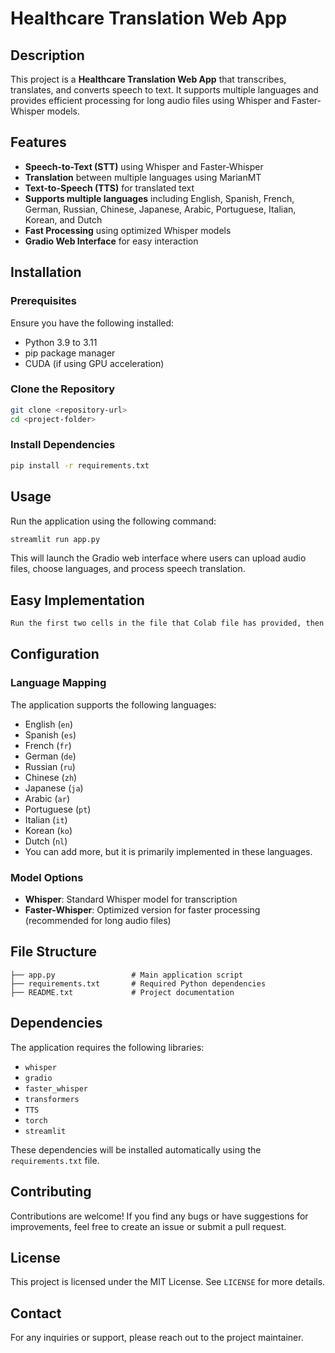 # Healthcare Translation Web App

## Description
This project is a **Healthcare Translation Web App** that transcribes, translates, and converts speech to text. It supports multiple languages and provides efficient processing for long audio files using Whisper and Faster-Whisper models.

## Features
- **Speech-to-Text (STT)** using Whisper and Faster-Whisper
- **Translation** between multiple languages using MarianMT
- **Text-to-Speech (TTS)** for translated text
- **Supports multiple languages** including English, Spanish, French, German, Russian, Chinese, Japanese, Arabic, Portuguese, Italian, Korean, and Dutch
- **Fast Processing** using optimized Whisper models
- **Gradio Web Interface** for easy interaction

## Installation
### Prerequisites
Ensure you have the following installed:
- Python 3.9 to 3.11
- pip package manager
- CUDA (if using GPU acceleration)

### Clone the Repository
```sh
git clone <repository-url>
cd <project-folder>
```

### Install Dependencies
```sh
pip install -r requirements.txt
```

## Usage
Run the application using the following command:
```sh
streamlit run app.py
```
This will launch the Gradio web interface where users can upload audio files, choose languages, and process speech translation.

## Easy Implementation

```sh
Run the first two cells in the file that Colab file has provided, then obtain a streamlit link and utilize it.
```

## Configuration
### Language Mapping
The application supports the following languages:
- English (`en`)
- Spanish (`es`)
- French (`fr`)
- German (`de`)
- Russian (`ru`)
- Chinese (`zh`)
- Japanese (`ja`)
- Arabic (`ar`)
- Portuguese (`pt`)
- Italian (`it`)
- Korean (`ko`)
- Dutch (`nl`)
- You can add more, but it is primarily implemented in these languages.

### Model Options
- **Whisper**: Standard Whisper model for transcription
- **Faster-Whisper**: Optimized version for faster processing (recommended for long audio files)

## File Structure
```
├── app.py                 # Main application script
├── requirements.txt       # Required Python dependencies
├── README.txt             # Project documentation
```

## Dependencies
The application requires the following libraries:
- `whisper`
- `gradio`
- `faster_whisper`
- `transformers`
- `TTS`
- `torch`
- `streamlit`

These dependencies will be installed automatically using the `requirements.txt` file.

## Contributing
Contributions are welcome! If you find any bugs or have suggestions for improvements, feel free to create an issue or submit a pull request.

## License
This project is licensed under the MIT License. See `LICENSE` for more details.

## Contact
For any inquiries or support, please reach out to the project maintainer.

